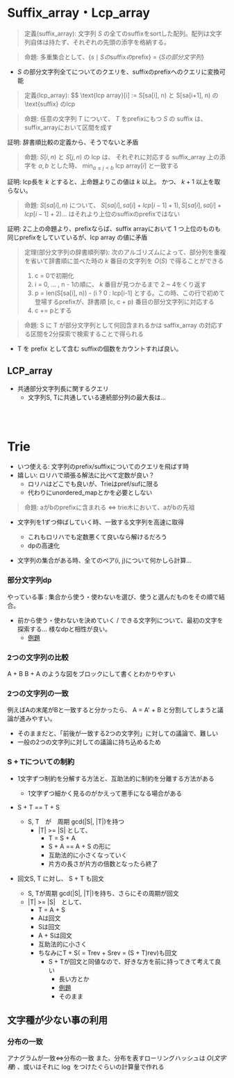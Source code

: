 
# Suffix_array・Lcp_array

> 定義(suffix_array): 文字列 $S$ の全てのsuffixをsortした配列。配列は文字列自体は持たず、それぞれの先頭の添字を格納する。

> 命題: 多重集合として、$\{s \mid S の \text{suffix} の \text{prefix}\}$ = $\{Sの部分文字列\}$  
- $S$ の部分文字列全てについてのクエリを、suffixのprefixへのクエリに変換可能
> 定義(lcp_array):
>$$ \text{lcp array}[i] := S[sa[i], n) と S[sa[i+1], n) の \text{suffix} のlcp

> 命題: 任意の文字列 $T$ について、 $T$ をprefixにもつ $S$ の suffix は、 suffix_arrayにおいて区間を成す  

証明: 辞書順比較の定義から、そうでないと矛盾

> 命題: $S[i, n)$ と $S[j, n)$ の lcp は、 それぞれに対応する suffix_array 上の添字を $a, b$ とした時、 $\min_{a \le j < b}$ $\text{lcp array}[i]$ と一致する 

証明: lcp長を $k$ とすると、上命題よりこの値は $k$ 以上。 かつ、 $k+1$ 以上を取らない。

> 命題: $S[sa[i], n)$ について、 $S[sa[i], sa[i] + lcp[i-1]+1), S[sa[i], sa[i] + lcp[i-1] + 2)...$ はそれより上位のsuffixのprefixではない    

証明: 2こ上の命題より、prefixならば、suffix arrayにおいて 1 つ上位のものも同じprefixをしていているが、lcp array の値に矛盾

> 定理(部分文字列の辞書順列挙): 次のアルゴリズムによって、部分列を重複を省いて辞書順に並べた時の $k$ 番目の文字列を $O(S)$ で得ることができる
> 1. c = 0で初期化
> 2. i = 0, ... , n - 1の順に、 $k$ 番目が見つかるまで 2 ~ 4をくり返す
> 3. p = len(S[sa[i], n)) - (i ? 0 : lcp[i-1] とする。この時、この行で初めて登場するprefixが、辞書順 [c, c + p) 番目の部分文字列に対応する
> 4. c += pとする


> 命題: S に T が部分文字列として何回含まれるかは saffix_array の対応する区間を2分探索で検索することで得られる
- T を prefix として含む suffixの個数をカウントすれば良い。
## LCP_array
- 共通部分文字列長に関するクエリ
    - 文字列S, Tに共通している連続部分列の最大長は...


<br><br>

# Trie
- いつ使える: 文字列のprefix/suffixについてのクエリを飛ばす時
- 嬉しい: ロリハで頑張る解法に比べて定数が良い？
    - ロリハはどこでも良いが、Trieはpref/sufに限る
    - 代わりにunordered_mapとかを必要としない

> 命題: aがbのprefixに含まれる ⇔ trie木において、aがbの先祖
    
- 文字列を1ずつ伸ばしていく時、一致する文字列を高速に取得
    - これもロリハでも定数悪くて良いなら解けるだろう
    - dpの高速化

- 文字列の集合がある時、全てのペア(i, j)について何かしら計算...

### 部分文字列dp
やっている事 : 集合から使う・使わないを選び、使うと選んだものをその順で結合。
- 前から使う・使わないを決めていく / できる文字列について、最初の文字を探索する... 様なdpと相性が良い。
    - [例題](https://atcoder.jp/contests/arc081/tasks/arc081_c)

### 2つの文字列の比較
A + B
B + A
のような図をブロックにして書くとわかりやすい

### 2つの文字列の一致
例えばAの末尾がBと一致すると分かったら、
A = A' + B
と分割してしまうと議論が進みやすい。
- そのままだと、「前後が一致する2つの文字列」に対しての議論で、難しい
- 一般の2つの文字列に対しての議論に持ち込めるため
### S + Tについての制約
- 1文字ずつ制約を分解する方法と、互助法的に制約を分離する方法がある
    - 1文字ずつ細かく見るのがかえって悪手になる場合がある

- S + T == T + S
    - S, T　が　周期 gcd(|S|, |T|)を持つ
        - |T| >= |S| として、
            - T = S + A
            - S + A == A + S の形に
            - 互助法的に小さくなっていく
            - 片方の長さが片方の倍数となったら終了

- 回文S, T に対し、 S + T も回文
    - S, Tが周期 gcd(|S|, |T|)を持ち、さらにその周期が回文
    - |T| >= |S|　として、
        - T = A + S
        - Aは回文
        - Sは回文
        - A + Sは回文
        - 互助法的に小さく
        - ちなみにT + S( = Trev + Srev = (S + T)rev)も回文
            - S + Tが回文と同値なので、好きな方を前に持ってきて考えて良い
                - 長い方とか
                - [例題](https://atcoder.jp/contests/arc048/tasks/arc048_c)
                - そのまま
    

## 文字種が少ない事の利用

### 分布の一致
アナグラムが一致⇔分布の一致
また、分布を表すローリングハッシュは $O(文字種)$ 、或いはそれに $\log$ をつけたぐらいの計算量で作れる
<br><br>